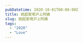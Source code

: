```yaml
---
pubDatetime: 2020-10-01T00:00:00Z
title: 她超爱喝沪上阿姨
slug: 她超爱喝沪上阿姨
tags:
  - "2020"
  - "Love"
---
```



